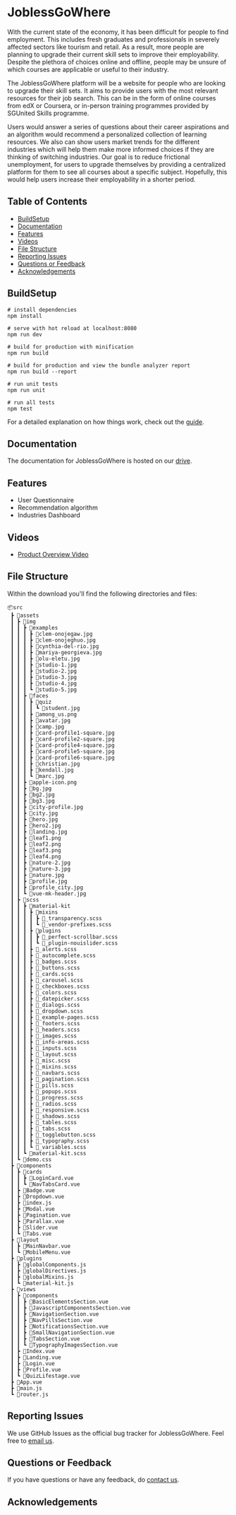 # JoblessGoWhere

With the current state of the economy, it has been difficult for people to find employment. This includes fresh graduates and professionals in severely affected sectors like tourism and retail. As a result, more people are planning to upgrade their current skill sets to improve their employability. Despite the plethora of choices online and offline, people may be unsure of which courses are applicable or useful to their industry.

The JoblessGoWhere platform will be a website for people who are looking to upgrade their skill sets. It aims to provide users with the most relevant resources for their job search. This can be in the form of online courses from edX or Coursera, or in-person training programmes provided by SGUnited Skills programme.

Users would answer a series of questions about their career aspirations and an algorithm would recommend a personalized collection of learning resources. We also can show users market trends for the different industries which will help them make more informed choices if they are thinking of switching industries. Our goal is to reduce frictional unemployment, for users to upgrade themselves by providing a centralized platform for them to see all courses about a specific subject. Hopefully, this would help users increase their employability in a shorter period.

## Table of Contents

* [BuildSetup](#buildsetup)
* [Documentation](#documentation)
* [Features](#feature)
* [Videos](#videos)
* [File Structure](#file-structure)
* [Reporting Issues](#reporting-issues)
* [Questions or Feedback](#technical-support-or-questions)
* [Acknowledgements](#acknowledgements)


## BuildSetup
```
# install dependencies
npm install

# serve with hot reload at localhost:8080
npm run dev

# build for production with minification
npm run build

# build for production and view the bundle analyzer report
npm run build --report

# run unit tests
npm run unit

# run all tests
npm test
```

For a detailed explanation on how things work, check out the [guide](http://vuejs-templates.github.io/webpack/).

## Documentation
The documentation for JoblessGoWhere is hosted on our [drive](https://motherfuckingwebsite.com/).

## Features
- User Questionnaire
- Recommendation algorithm
- Industries Dashboard

## Videos
- [Product Overview Video](https://www.youtube.com/watch?v=ub82Xb1C8os)

## File Structure
Within the download you'll find the following directories and files:
```
📦src
 ┣ 📂assets
 ┃ ┣ 📂img
 ┃ ┃ ┣ 📂examples
 ┃ ┃ ┃ ┣ 📜clem-onojegaw.jpg
 ┃ ┃ ┃ ┣ 📜clem-onojeghuo.jpg
 ┃ ┃ ┃ ┣ 📜cynthia-del-rio.jpg
 ┃ ┃ ┃ ┣ 📜mariya-georgieva.jpg
 ┃ ┃ ┃ ┣ 📜olu-eletu.jpg
 ┃ ┃ ┃ ┣ 📜studio-1.jpg
 ┃ ┃ ┃ ┣ 📜studio-2.jpg
 ┃ ┃ ┃ ┣ 📜studio-3.jpg
 ┃ ┃ ┃ ┣ 📜studio-4.jpg
 ┃ ┃ ┃ ┗ 📜studio-5.jpg
 ┃ ┃ ┣ 📂faces
 ┃ ┃ ┃ ┣ 📂quiz
 ┃ ┃ ┃ ┃ ┗ 📜student.jpg
 ┃ ┃ ┃ ┣ 📜among_us.png
 ┃ ┃ ┃ ┣ 📜avatar.jpg
 ┃ ┃ ┃ ┣ 📜camp.jpg
 ┃ ┃ ┃ ┣ 📜card-profile1-square.jpg
 ┃ ┃ ┃ ┣ 📜card-profile2-square.jpg
 ┃ ┃ ┃ ┣ 📜card-profile4-square.jpg
 ┃ ┃ ┃ ┣ 📜card-profile5-square.jpg
 ┃ ┃ ┃ ┣ 📜card-profile6-square.jpg
 ┃ ┃ ┃ ┣ 📜christian.jpg
 ┃ ┃ ┃ ┣ 📜kendall.jpg
 ┃ ┃ ┃ ┗ 📜marc.jpg
 ┃ ┃ ┣ 📜apple-icon.png
 ┃ ┃ ┣ 📜bg.jpg
 ┃ ┃ ┣ 📜bg2.jpg
 ┃ ┃ ┣ 📜bg3.jpg
 ┃ ┃ ┣ 📜city-profile.jpg
 ┃ ┃ ┣ 📜city.jpg
 ┃ ┃ ┣ 📜hero.jpg
 ┃ ┃ ┣ 📜hero2.jpg
 ┃ ┃ ┣ 📜landing.jpg
 ┃ ┃ ┣ 📜leaf1.png
 ┃ ┃ ┣ 📜leaf2.png
 ┃ ┃ ┣ 📜leaf3.png
 ┃ ┃ ┣ 📜leaf4.png
 ┃ ┃ ┣ 📜nature-2.jpg
 ┃ ┃ ┣ 📜nature-3.jpg
 ┃ ┃ ┣ 📜nature.jpg
 ┃ ┃ ┣ 📜profile.jpg
 ┃ ┃ ┣ 📜profile_city.jpg
 ┃ ┃ ┗ 📜vue-mk-header.jpg
 ┃ ┣ 📂scss
 ┃ ┃ ┣ 📂material-kit
 ┃ ┃ ┃ ┣ 📂mixins
 ┃ ┃ ┃ ┃ ┣ 📜_transparency.scss
 ┃ ┃ ┃ ┃ ┗ 📜_vendor-prefixes.scss
 ┃ ┃ ┃ ┣ 📂plugins
 ┃ ┃ ┃ ┃ ┣ 📜_perfect-scrollbar.scss
 ┃ ┃ ┃ ┃ ┗ 📜_plugin-nouislider.scss
 ┃ ┃ ┃ ┣ 📜_alerts.scss
 ┃ ┃ ┃ ┣ 📜_autocomplete.scss
 ┃ ┃ ┃ ┣ 📜_badges.scss
 ┃ ┃ ┃ ┣ 📜_buttons.scss
 ┃ ┃ ┃ ┣ 📜_cards.scss
 ┃ ┃ ┃ ┣ 📜_carousel.scss
 ┃ ┃ ┃ ┣ 📜_checkboxes.scss
 ┃ ┃ ┃ ┣ 📜_colors.scss
 ┃ ┃ ┃ ┣ 📜_datepicker.scss
 ┃ ┃ ┃ ┣ 📜_dialogs.scss
 ┃ ┃ ┃ ┣ 📜_dropdown.scss
 ┃ ┃ ┃ ┣ 📜_example-pages.scss
 ┃ ┃ ┃ ┣ 📜_footers.scss
 ┃ ┃ ┃ ┣ 📜_headers.scss
 ┃ ┃ ┃ ┣ 📜_images.scss
 ┃ ┃ ┃ ┣ 📜_info-areas.scss
 ┃ ┃ ┃ ┣ 📜_inputs.scss
 ┃ ┃ ┃ ┣ 📜_layout.scss
 ┃ ┃ ┃ ┣ 📜_misc.scss
 ┃ ┃ ┃ ┣ 📜_mixins.scss
 ┃ ┃ ┃ ┣ 📜_navbars.scss
 ┃ ┃ ┃ ┣ 📜_pagination.scss
 ┃ ┃ ┃ ┣ 📜_pills.scss
 ┃ ┃ ┃ ┣ 📜_popups.scss
 ┃ ┃ ┃ ┣ 📜_progress.scss
 ┃ ┃ ┃ ┣ 📜_radios.scss
 ┃ ┃ ┃ ┣ 📜_responsive.scss
 ┃ ┃ ┃ ┣ 📜_shadows.scss
 ┃ ┃ ┃ ┣ 📜_tables.scss
 ┃ ┃ ┃ ┣ 📜_tabs.scss
 ┃ ┃ ┃ ┣ 📜_togglebutton.scss
 ┃ ┃ ┃ ┣ 📜_typography.scss
 ┃ ┃ ┃ ┗ 📜_variables.scss
 ┃ ┃ ┗ 📜material-kit.scss
 ┃ ┗ 📜demo.css
 ┣ 📂components
 ┃ ┣ 📂cards
 ┃ ┃ ┣ 📜LoginCard.vue
 ┃ ┃ ┗ 📜NavTabsCard.vue
 ┃ ┣ 📜Badge.vue
 ┃ ┣ 📜Dropdown.vue
 ┃ ┣ 📜index.js
 ┃ ┣ 📜Modal.vue
 ┃ ┣ 📜Pagination.vue
 ┃ ┣ 📜Parallax.vue
 ┃ ┣ 📜Slider.vue
 ┃ ┗ 📜Tabs.vue
 ┣ 📂layout
 ┃ ┣ 📜MainNavbar.vue
 ┃ ┗ 📜MobileMenu.vue
 ┣ 📂plugins
 ┃ ┣ 📜globalComponents.js
 ┃ ┣ 📜globalDirectives.js
 ┃ ┣ 📜globalMixins.js
 ┃ ┗ 📜material-kit.js
 ┣ 📂views
 ┃ ┣ 📂components
 ┃ ┃ ┣ 📜BasicElementsSection.vue
 ┃ ┃ ┣ 📜JavascriptComponentsSection.vue
 ┃ ┃ ┣ 📜NavigationSection.vue
 ┃ ┃ ┣ 📜NavPillsSection.vue
 ┃ ┃ ┣ 📜NotificationsSection.vue
 ┃ ┃ ┣ 📜SmallNavigationSection.vue
 ┃ ┃ ┣ 📜TabsSection.vue
 ┃ ┃ ┗ 📜TypographyImagesSection.vue
 ┃ ┣ 📜Index.vue
 ┃ ┣ 📜Landing.vue
 ┃ ┣ 📜Login.vue
 ┃ ┣ 📜Profile.vue
 ┃ ┗ 📜QuizLifestage.vue
 ┣ 📜App.vue
 ┣ 📜main.js
 ┗ 📜router.js
```

## Reporting Issues
We use GitHub Issues as the official bug tracker for JoblessGoWhere. Feel free to [email us]().

## Questions or Feedback
If you have questions or have any feedback, do [contact us]().

## Acknowledgements
